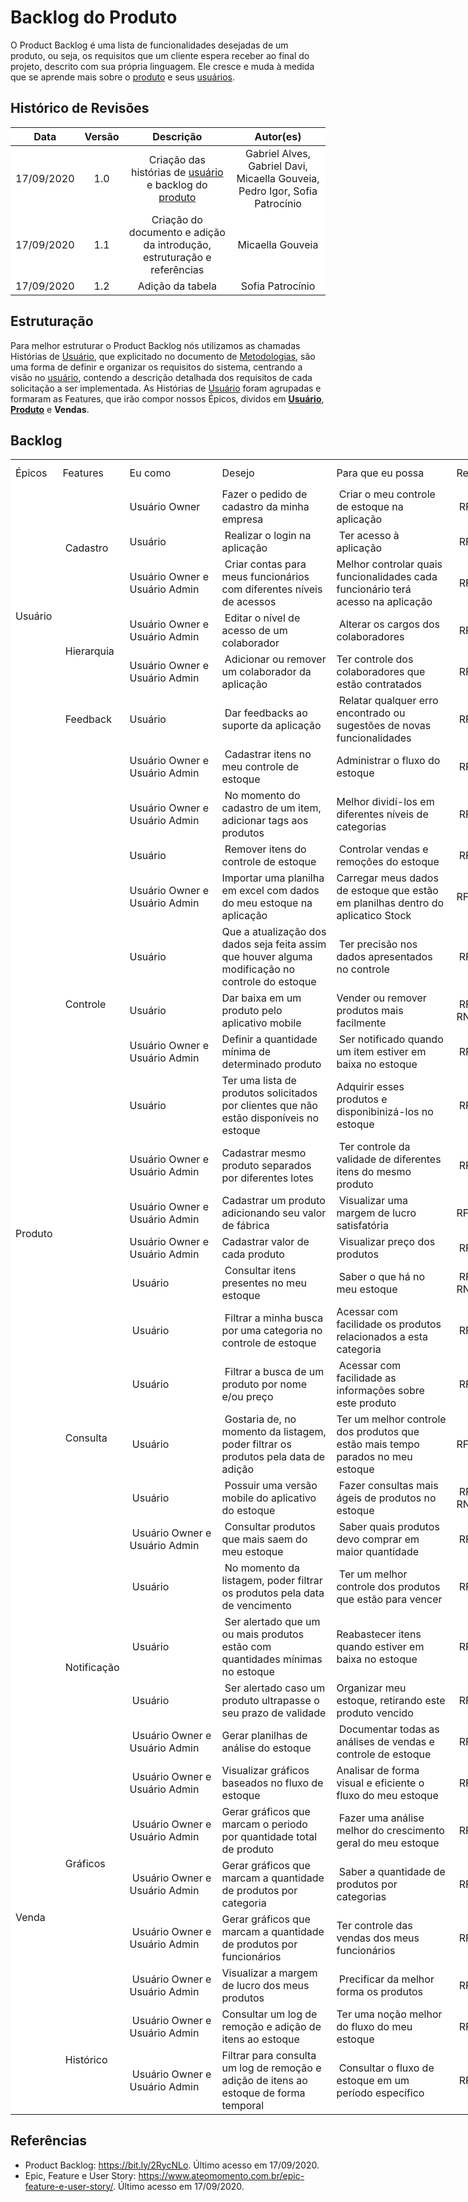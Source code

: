 # Backlog do Produto

O Product Backlog é uma lista de funcionalidades desejadas de um produto, ou seja, os requisitos que um cliente espera receber ao final do projeto, descrito com sua própria linguagem. Ele cresce e muda à medida que se aprende mais sobre o [produto](Modeling/objeto?id=produto) e seus [usuários](Modeling/objeto?id=usuário).

## Histórico de Revisões

|    Data    | Versão |             Descrição             |                                  Autor(es)                                  |
| :--------: | :----: | :-------------------------------: | :-------------------------------------------------------------------------: |
| 17/09/2020 |  1.0   |        Criação das histórias de [usuário](Modeling/objeto?id=usuário) e backlog do [produto](Modeling/objeto?id=produto)       | Gabriel Alves, Gabriel Davi, Micaella Gouveia, Pedro Igor, Sofia Patrocínio |
| 17/09/2020 |  1.1   |        Criação do documento e adição da introdução, estruturação e referências      | Micaella Gouveia |
| 17/09/2020 |  1.2   |      Adição da tabela      | Sofia Patrocínio |

## Estruturação
Para melhor estruturar o Product Backlog nós utilizamos as chamadas Histórias de [Usuário](Modeling/objeto?id=usuário), que explicitado no documento de [Metodologias](Project/Metodologias.md), são uma forma de definir e organizar os requisitos do sistema, centrando a visão no [usuário](Modeling/objeto?id=usuário), contendo a descrição detalhada dos requisitos de cada solicitação a ser implementada.
As Histórias de [Usuário](Modeling/objeto?id=usuário) foram agrupadas e formaram as Features, que irão compor nossos Épicos, dividos em [**Usuário**](Modeling/objeto?id=usuário), [**Produto**](Modeling/objeto?id=produto) e **Vendas**.

## Backlog

<style>
tr {
    background-color: white;
}
.markdown-section td.backlog {
    border: 3px solid #EBEBEB;
}


table, td.backlog{
  border-collapse: collapse;
  background-color: white;
}
</style>


<table style="width: 933px; background-color:white">
<tbody>
<tr style="height: 43px; background-color:white">
<td class="backlog" style="width: 15px; height: 43px;">Épicos</td class="backlog">
<td class="backlog" style="width: 15px; height: 43px;">Features</td class="backlog">
<td class="backlog" style="width: 132px; height: 43px;">Eu como</td class="backlog">
<td class="backlog" style="width: 167px; height: 43px;">Desejo</td class="backlog">
<td class="backlog" style="width: 176px; height: 43px;">Para que eu possa</td class="backlog">
<td class="backlog" style="width: 119px; height: 43px;">Requisitos</td class="backlog">
</tr>
<tr style="height: 23px;">
<td class="backlog" style="width: 15px; height: 138px; " rowspan="6">Usuário</td class="backlog">
<td class="backlog" style="width: 15px; height: 69px; " rowspan="3">&nbsp;Cadastro</td class="backlog">
<td class="backlog" style="width: 132px; height: 23px;">Usuário Owner</td class="backlog">
<td class="backlog" style="width: 167px; height: 23px;">Fazer o pedido de cadastro da minha empresa</td class="backlog">
<td class="backlog" style="width: 176px; height: 23px;">&nbsp;Criar o meu controle de estoque na aplicação</td class="backlog">
<td class="backlog" style="width: 119px; height: 23px;">&nbsp;RF28</td class="backlog">
</tr>
<tr style="height: 23px;">
<td class="backlog" style="width: 132px; height: 23px;">Usuário</td class="backlog">
<td class="backlog" style="width: 167px; height: 23px;">&nbsp;Realizar o login na aplicação</td class="backlog">
<td class="backlog" style="width: 176px; height: 23px;">&nbsp;Ter acesso &agrave; aplicação</td class="backlog">
<td class="backlog" style="width: 119px; height: 23px;">&nbsp;RF01</td class="backlog">
</tr>
<tr style="height: 23px;">
<td class="backlog" style="width: 132px; height: 23px;">Usuário Owner e Usuário Admin</td class="backlog">
<td class="backlog" style="width: 167px; height: 23px;">&nbsp;Criar contas para meus funcionários com diferentes níveis de acessos</td class="backlog">
<td class="backlog" style="width: 176px; height: 23px;">Melhor controlar quais funcionalidades cada funcionário terá acesso na aplicação&nbsp;</td class="backlog">
<td class="backlog" style="width: 119px; height: 23px;">&nbsp;RF02</td class="backlog">
</tr>
<tr style="height: 23px;">
<td class="backlog" style="width: 15px; height: 46px; " rowspan="2">&nbsp;Hierarquia</td class="backlog">
<td class="backlog" style="width: 132px; height: 23px;">Usuário Owner e Usuário Admin</td class="backlog">
<td class="backlog" style="width: 167px; height: 23px;">&nbsp;Editar o nível de acesso de um colaborador</td class="backlog">
<td class="backlog" style="width: 176px; height: 23px;">&nbsp;Alterar os cargos dos colaboradores</td class="backlog">
<td class="backlog" style="width: 119px; height: 23px;">&nbsp;RF30</td class="backlog">
</tr>
<tr style="height: 23px;">
<td class="backlog" style="width: 132px; height: 23px;">Usuário Owner e Usuário Admin</td class="backlog">
<td class="backlog" style="width: 167px; height: 23px;">&nbsp;Adicionar ou remover um colaborador da aplicação</td class="backlog">
<td class="backlog" style="width: 176px; height: 23px;">Ter controle dos colaboradores que estão contratados&nbsp;</td class="backlog">
<td class="backlog" style="width: 119px; height: 23px;">&nbsp;RF31</td class="backlog">
</tr>
<tr style="height: 23px;">
<td class="backlog" style="width: 15px; height: 23px;">&nbsp;Feedback</td class="backlog">
<td class="backlog" style="width: 132px; height: 23px;">Usuário</td class="backlog">
<td class="backlog" style="width: 167px; height: 23px;">&nbsp;Dar feedbacks ao suporte da aplicação</td class="backlog">
<td class="backlog" style="width: 176px; height: 23px;">&nbsp;Relatar qualquer erro encontrado ou sugestões de novas funcionalidades</td class="backlog">
<td class="backlog" style="width: 119px; height: 23px;">&nbsp;RF27</td class="backlog">
</tr>
<tr style="height: 23px;">
<td class="backlog" style="width: 15px; height: 460px; " rowspan="20">Produto</td class="backlog">
<td class="backlog" style="width: 15px; height: 253px; " rowspan="11">&nbsp;Controle</td class="backlog">
<td class="backlog" style="width: 132px; height: 23px;">Usuário Owner e Usuário Admin</td class="backlog">
<td class="backlog" style="width: 167px; height: 23px;">&nbsp;Cadastrar itens no meu controle de estoque</td class="backlog">
<td class="backlog" style="width: 176px; height: 23px;">Administrar o fluxo do estoque&nbsp;</td class="backlog">
<td class="backlog" style="width: 119px; height: 23px;">&nbsp;RF03</td class="backlog">
</tr>
<tr style="height: 23px;">
<td class="backlog" style="width: 132px; height: 23px;">Usuário Owner e Usuário Admin</td class="backlog">
<td class="backlog" style="width: 167px; height: 23px;">&nbsp;No momento do cadastro de um item, adicionar tags aos produtos</td class="backlog">
<td class="backlog" style="width: 176px; height: 23px;">Melhor dividí-los em diferentes níveis de categorias&nbsp;</td class="backlog">
<td class="backlog" style="width: 119px; height: 23px;">&nbsp;RF06</td class="backlog">
</tr>
<tr style="height: 23px;">
<td class="backlog" style="width: 132px; height: 23px;">Usuário</td class="backlog">
<td class="backlog" style="width: 167px; height: 23px;">&nbsp;Remover itens do controle de estoque</td class="backlog">
<td class="backlog" style="width: 176px; height: 23px;">&nbsp;Controlar vendas e remoções do estoque</td class="backlog">
<td class="backlog" style="width: 119px; height: 23px;">&nbsp;RF07</td class="backlog">
</tr>
<tr style="height: 23px;">
<td class="backlog" style="width: 132px; height: 23px;">Usuário Owner e Usuário Admin</td class="backlog">
<td class="backlog" style="width: 167px; height: 23px;">Importar uma planilha em excel com dados do meu estoque na aplicação</td class="backlog">
<td class="backlog" style="width: 176px; height: 23px;">Carregar meus dados de estoque que estão em planilhas dentro do aplicatico Stock&nbsp;</td class="backlog">
<td class="backlog" style="width: 119px; height: 23px;">RF08, RNF02&nbsp;</td class="backlog">
</tr>
<tr style="height: 23px;">
<td class="backlog" style="width: 132px; height: 23px;">Usuário</td class="backlog">
<td class="backlog" style="width: 167px; height: 23px;">Que a atualização dos dados seja feita assim que houver alguma modificação no controle do estoque</td class="backlog">
<td class="backlog" style="width: 176px; height: 23px;">&nbsp;Ter precisão nos dados apresentados no controle</td class="backlog">
<td class="backlog" style="width: 119px; height: 23px;">&nbsp;RF15, RNF01</td class="backlog">
</tr>
<tr style="height: 23px;">
<td class="backlog" style="width: 132px; height: 23px;">Usuário</td class="backlog">
<td class="backlog" style="width: 167px; height: 23px;">Dar baixa em um produto pelo aplicativo mobile</td class="backlog">
<td class="backlog" style="width: 176px; height: 23px;">Vender ou remover produtos mais facilmente&nbsp;</td class="backlog">
<td class="backlog" style="width: 119px; height: 23px;">&nbsp;RF18, RNF03, RNF05</td class="backlog">
</tr>
<tr style="height: 23px;">
<td class="backlog" style="width: 132px; height: 23px;">Usuário Owner e Usuário Admin</td class="backlog">
<td class="backlog" style="width: 167px; height: 23px;">Definir a quantidade mínima de determinado produto</td class="backlog">
<td class="backlog" style="width: 176px; height: 23px;">&nbsp;Ser notificado quando um item estiver em baixa no estoque</td class="backlog">
<td class="backlog" style="width: 119px; height: 23px;">&nbsp;RF19</td class="backlog">
</tr>
<tr style="height: 23px;">
<td class="backlog" style="width: 132px; height: 23px;">Usuário</td class="backlog">
<td class="backlog" style="width: 167px; height: 23px;">Ter uma lista de produtos solicitados por clientes que não estão disponíveis no estoque</td class="backlog">
<td class="backlog" style="width: 176px; height: 23px;">Adquirir esses produtos e disponibinizá-los no estoque&nbsp;</td class="backlog">
<td class="backlog" style="width: 119px; height: 23px;">&nbsp;RF22</td class="backlog">
</tr>
<tr style="height: 23px;">
<td class="backlog" style="width: 132px; height: 23px;">Usuário Owner e Usuário Admin</td class="backlog">
<td class="backlog" style="width: 167px; height: 23px;">Cadastrar mesmo produto separados por diferentes lotes</td class="backlog">
<td class="backlog" style="width: 176px; height: 23px;">&nbsp;Ter controle da validade de diferentes itens do mesmo produto</td class="backlog">
<td class="backlog" style="width: 119px; height: 23px;">&nbsp;RF23</td class="backlog">
</tr>
<tr style="height: 23px;">
<td class="backlog" style="width: 132px; height: 23px;">Usuário Owner e Usuário Admin</td class="backlog">
<td class="backlog" style="width: 167px; height: 23px;">Cadastrar um produto adicionando seu valor de fábrica</td class="backlog">
<td class="backlog" style="width: 176px; height: 23px;">&nbsp;Visualizar uma margem de lucro satisfatória</td class="backlog">
<td class="backlog" style="width: 119px; height: 23px;">RF32&nbsp;</td class="backlog">
</tr>
<tr style="height: 23px;">
<td class="backlog" style="width: 132px; height: 23px;">Usuário Owner e Usuário Admin</td class="backlog">
<td class="backlog" style="width: 167px; height: 23px;">Cadastrar valor de cada produto&nbsp;</td class="backlog">
<td class="backlog" style="width: 176px; height: 23px;">&nbsp;Visualizar preço dos produtos</td class="backlog">
<td class="backlog" style="width: 119px; height: 23px;">&nbsp;RF25</td class="backlog">
</tr>
<tr style="height: 23px;">
<td class="backlog" style="width: 15px; height: 161px; " rowspan="7">&nbsp;Consulta</td class="backlog">
<td class="backlog" style="width: 132px; height: 23px;">&nbsp;Usuário</td class="backlog">
<td class="backlog" style="width: 167px; height: 23px;">&nbsp;Consultar itens presentes no meu estoque</td class="backlog">
<td class="backlog" style="width: 176px; height: 23px;">&nbsp;Saber o que há no meu estoque</td class="backlog">
<td class="backlog" style="width: 119px; height: 23px;">&nbsp;RF04, RNF01, RNF03, RNF05</td class="backlog">
</tr>
<tr style="height: 23px;">
<td class="backlog" style="width: 132px; height: 23px;">&nbsp;Usuário</td class="backlog">
<td class="backlog" style="width: 167px; height: 23px;">&nbsp;Filtrar a minha busca por uma categoria no controle de estoque</td class="backlog">
<td class="backlog" style="width: 176px; height: 23px;">Acessar com facilidade os produtos relacionados a esta categoria&nbsp;</td class="backlog">
<td class="backlog" style="width: 119px; height: 23px;">&nbsp;RF05</td class="backlog">
</tr>
<tr style="height: 23px;">
<td class="backlog" style="width: 132px; height: 23px;">&nbsp;Usuário</td class="backlog">
<td class="backlog" style="width: 167px; height: 23px;">&nbsp;Filtrar a busca de um produto por nome e/ou preço</td class="backlog">
<td class="backlog" style="width: 176px; height: 23px;">&nbsp;Acessar com facilidade as informações sobre este produto</td class="backlog">
<td class="backlog" style="width: 119px; height: 23px;">&nbsp;RF12</td class="backlog">
</tr>
<tr style="height: 23px;">
<td class="backlog" style="width: 132px; height: 23px;">&nbsp;Usuário</td class="backlog">
<td class="backlog" style="width: 167px; height: 23px;">&nbsp;Gostaria de, no momento da listagem, poder filtrar os produtos pela data de adição</td class="backlog">
<td class="backlog" style="width: 176px; height: 23px;">Ter um melhor controle dos produtos que estão mais tempo parados no meu estoque&nbsp;</td class="backlog">
<td class="backlog" style="width: 119px; height: 23px;">RF13&nbsp;</td class="backlog">
</tr>
<tr style="height: 23px;">
<td class="backlog" style="width: 132px; height: 23px;">&nbsp;Usuário</td class="backlog">
<td class="backlog" style="width: 167px; height: 23px;">&nbsp;Possuir uma versão mobile do aplicativo do estoque</td class="backlog">
<td class="backlog" style="width: 176px; height: 23px;">&nbsp;Fazer consultas mais ágeis de produtos no estoque</td class="backlog">
<td class="backlog" style="width: 119px; height: 23px;">&nbsp;RF17, ,RNF03, RNF05</td class="backlog">
</tr>
<tr style="height: 23px;">
<td class="backlog" style="width: 132px; height: 23px;">&nbsp;Usuário Owner e Usuário Admin</td class="backlog">
<td class="backlog" style="width: 167px; height: 23px;">&nbsp;Consultar produtos que mais saem do meu estoque</td class="backlog">
<td class="backlog" style="width: 176px; height: 23px;">&nbsp;Saber quais produtos devo comprar em maior quantidade</td class="backlog">
<td class="backlog" style="width: 119px; height: 23px;">&nbsp;RF26, RNF01</td class="backlog">
</tr>
<tr style="height: 23px;">
<td class="backlog" style="width: 132px; height: 23px;">&nbsp;Usuário</td class="backlog">
<td class="backlog" style="width: 167px; height: 23px;">&nbsp;No momento da listagem, poder filtrar os produtos pela data de vencimento</td class="backlog">
<td class="backlog" style="width: 176px; height: 23px;">&nbsp;Ter um melhor controle dos produtos que estão para vencer</td class="backlog">
<td class="backlog" style="width: 119px; height: 23px;">&nbsp;RF29</td class="backlog">
</tr>
<tr style="height: 23px;">
<td class="backlog" style="width: 15px; height: 46px; " rowspan="2">&nbsp;Notificação</td class="backlog">
<td class="backlog" style="width: 132px; height: 23px;">&nbsp;Usuário</td class="backlog">
<td class="backlog" style="width: 167px; height: 23px;">&nbsp;Ser alertado que um ou mais produtos estão com quantidades mínimas no estoque</td class="backlog">
<td class="backlog" style="width: 176px; height: 23px;">Reabastecer itens quando estiver em baixa no estoque&nbsp;</td class="backlog">
<td class="backlog" style="width: 119px; height: 23px;">&nbsp;RF20</td class="backlog">
</tr>
<tr style="height: 23px;">
<td class="backlog" style="width: 132px; height: 23px;">&nbsp;Usuário</td class="backlog">
<td class="backlog" style="width: 167px; height: 23px;">&nbsp;Ser alertado caso um produto ultrapasse o seu prazo de validade</td class="backlog">
<td class="backlog" style="width: 176px; height: 23px;">Organizar meu estoque, retirando este produto vencido&nbsp;</td class="backlog">
<td class="backlog" style="width: 119px; height: 23px;">&nbsp;RF21</td class="backlog">
</tr>
<tr style="height: 23px;">
<td class="backlog" style="width: 15px; height: 184px; " rowspan="8">Venda</td class="backlog">
<td class="backlog" style="width: 15px; height: 138px; " rowspan="6">&nbsp;Gráficos</td class="backlog">
<td class="backlog" style="width: 132px; height: 23px;">&nbsp;Usuário Owner e Usuário Admin</td class="backlog">
<td class="backlog" style="width: 167px; height: 23px;">Gerar planilhas de análise do estoque&nbsp;</td class="backlog">
<td class="backlog" style="width: 176px; height: 23px;">&nbsp;Documentar todas as análises de vendas e controle de estoque</td class="backlog">
<td class="backlog" style="width: 119px; height: 23px;">&nbsp;RF09, RNF02</td class="backlog">
</tr>
<tr style="height: 23px;">
<td class="backlog" style="width: 132px; height: 23px;">&nbsp;Usuário Owner e Usuário Admin</td class="backlog">
<td class="backlog" style="width: 167px; height: 23px;">Visualizar gráficos baseados no fluxo de estoque</td class="backlog">
<td class="backlog" style="width: 176px; height: 23px;">Analisar de forma visual e eficiente o fluxo do meu estoque&nbsp;</td class="backlog">
<td class="backlog" style="width: 119px; height: 23px;">&nbsp;RF14, RNF02</td class="backlog">
</tr>
<tr style="height: 23px;">
<td class="backlog" style="width: 132px; height: 23px;">&nbsp;Usuário Owner e Usuário Admin</td class="backlog">
<td class="backlog" style="width: 167px; height: 23px;">Gerar gráficos que marcam o periodo por quantidade total de produto</td class="backlog">
<td class="backlog" style="width: 176px; height: 23px;">&nbsp;Fazer uma análise melhor do crescimento geral do meu estoque</td class="backlog">
<td class="backlog" style="width: 119px; height: 23px;">&nbsp;RF24, RNF02</td class="backlog">
</tr>
<tr style="height: 23px;">
<td class="backlog" style="width: 132px; height: 23px;">&nbsp;Usuário Owner e Usuário Admin</td class="backlog">
<td class="backlog" style="width: 167px; height: 23px;">Gerar gráficos que marcam a quantidade de produtos por categoria&nbsp;</td class="backlog">
<td class="backlog" style="width: 176px; height: 23px;">&nbsp;Saber a quantidade de produtos por categorias</td class="backlog">
<td class="backlog" style="width: 119px; height: 23px;">&nbsp;RF24, RNF02</td class="backlog">
</tr>
<tr style="height: 23px;">
<td class="backlog" style="width: 132px; height: 23px;">&nbsp;Usuário Owner e Usuário Admin</td class="backlog">
<td class="backlog" style="width: 167px; height: 23px;">Gerar gráficos que marcam a quantidade de produtos por funcionários&nbsp;</td class="backlog">
<td class="backlog" style="width: 176px; height: 23px;">Ter controle das vendas dos meus funcionários&nbsp;</td class="backlog">
<td class="backlog" style="width: 119px; height: 23px;">&nbsp;RF24, RNF02</td class="backlog">
</tr>
<tr style="height: 23px;">
<td class="backlog" style="width: 132px; height: 23px;">&nbsp;Usuário Owner e Usuário Admin</td class="backlog">
<td class="backlog" style="width: 167px; height: 23px;">Visualizar a margem de lucro dos meus produtos</td class="backlog">
<td class="backlog" style="width: 176px; height: 23px;">&nbsp;Precificar da melhor forma os produtos</td class="backlog">
<td class="backlog" style="width: 119px; height: 23px;">&nbsp;RF33</td class="backlog">
</tr>
<tr style="height: 23px;">
<td class="backlog" style="width: 15px; height: 46px; " rowspan="2">&nbsp;Histórico</td class="backlog">
<td class="backlog" style="width: 132px; height: 23px;">&nbsp;Usuário Owner e Usuário Admin</td class="backlog">
<td class="backlog" style="width: 167px; height: 23px;">Consultar um log de remoção e adição de itens ao estoque</td class="backlog">
<td class="backlog" style="width: 176px; height: 23px;">Ter uma noção melhor do fluxo do meu estoque &nbsp;</td class="backlog">
<td class="backlog" style="width: 119px; height: 23px;">&nbsp;RF10, RNF01</td class="backlog">
</tr>
<tr style="height: 23px;">
<td class="backlog" style="width: 132px; height: 23px;">&nbsp;Usuário Owner e Usuário Admin</td class="backlog">
<td class="backlog" style="width: 167px; height: 23px;">Filtrar para consulta um log de remoção e adição de itens ao estoque de forma temporal&nbsp;</td class="backlog">
<td class="backlog" style="width: 176px; height: 23px;">&nbsp;Consultar o fluxo de estoque em um período específico</td class="backlog">
<td class="backlog" style="width: 119px; height: 23px;">&nbsp;RF11, RNF01</td class="backlog">
</tr>
</tbody>
</table>


## Referências
* Product Backlog: <https://bit.ly/2RycNLo>. Último acesso em 17/09/2020.
* Epic, Feature e User Story: <https://www.ateomomento.com.br/epic-feature-e-user-story/>. Último acesso em 17/09/2020.
 